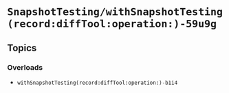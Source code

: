 # ``SnapshotTesting/withSnapshotTesting(record:diffTool:operation:)-59u9g``

## Topics

### Overloads

- ``withSnapshotTesting(record:diffTool:operation:)-b1i4``
